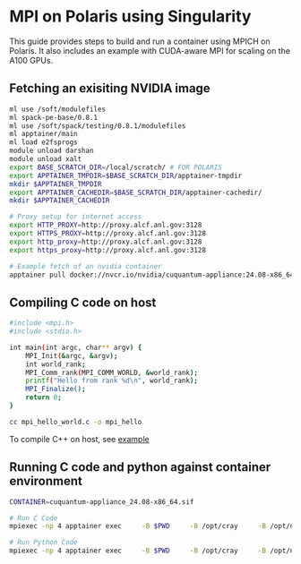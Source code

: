 # MPI on Polaris using Singularity
This guide provides steps to build and run a container using MPICH on Polaris. It also includes an example with CUDA-aware MPI for scaling on the A100 GPUs.

## Fetching an exisiting NVIDIA image

```bash
ml use /soft/modulefiles
ml spack-pe-base/0.8.1
ml use /soft/spack/testing/0.8.1/modulefiles
ml apptainer/main
ml load e2fsprogs
module unload darshan
module unload xalt
export BASE_SCRATCH_DIR=/local/scratch/ # FOR POLARIS
export APPTAINER_TMPDIR=$BASE_SCRATCH_DIR/apptainer-tmpdir
mkdir $APPTAINER_TMPDIR
export APPTAINER_CACHEDIR=$BASE_SCRATCH_DIR/apptainer-cachedir/
mkdir $APPTAINER_CACHEDIR

# Proxy setup for internet access
export HTTP_PROXY=http://proxy.alcf.anl.gov:3128
export HTTPS_PROXY=http://proxy.alcf.anl.gov:3128
export http_proxy=http://proxy.alcf.anl.gov:3128
export https_proxy=http://proxy.alcf.anl.gov:3128

# Example fetch of an nvidia container
apptainer pull docker://nvcr.io/nvidia/cuquantum-appliance:24.08-x86_64
```

## Compiling C code on host

```bash
#include <mpi.h>
#include <stdio.h>

int main(int argc, char** argv) {
    MPI_Init(&argc, &argv);
    int world_rank;
    MPI_Comm_rank(MPI_COMM_WORLD, &world_rank);
    printf("Hello from rank %d\n", world_rank);
    MPI_Finalize();
    return 0;
}

cc mpi_hello_world.c -o mpi_hello 
```

To compile C++ on host, see [example](https://github.com/argonne-lcf/GettingStarted/tree/master/ProgrammingModels/Polaris/CUDA/vecadd_mpi#compilation-with-nvidia-compilers)


## Running C code and python against container environment

```bash
CONTAINER=cuquantum-appliance_24.08-x86_64.sif 

# Run C Code
mpiexec -np 4 apptainer exec     -B $PWD     -B /opt/cray     -B /opt/nvidia/hpc_sdk -B /usr/lib64:/hostlib64  -B /var/run/palsd --env LD_LIBRARY_PATH=/opt/cray/pe/mpich/8.1.28/ofi/nvidia/23.3/lib:/opt/cray/libfabric/1.15.2.0/lib64:/opt/cray/pe/pmi/6.1.13/lib:/opt/cray/pals/1.3.4/lib:/opt/nvidia/hpc_sdk/Linux_x86_64/23.9/compilers/lib:/hostlib64 --nv --fakeroot $CONTAINER $PWD/source/mpi_hello

# Run Python Code
mpiexec -np 4 apptainer exec     -B $PWD     -B /opt/cray     -B /opt/nvidia/hpc_sdk -B /usr/lib64:/hostlib64  -B /var/run/palsd --env LD_LIBRARY_PATH=/opt/cray/pe/mpich/8.1.28/ofi/nvidia/23.3/lib:/opt/cray/libfabric/1.15.2.0/lib64:/opt/cray/pe/pmi/6.1.13/lib:/opt/cray/pals/1.3.4/lib:/opt/nvidia/hpc_sdk/Linux_x86_64/23.9/compilers/lib:/hostlib64 --nv --fakeroot $CONTAINER python3 $PWD/source/numba_hello_world.py
```
